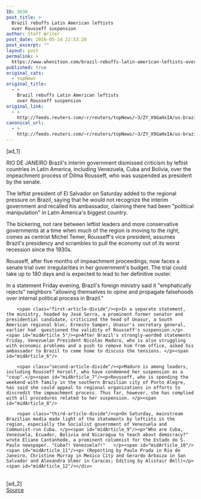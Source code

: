```yaml
---
ID: 3636
post_title: >
  Brazil rebuffs Latin American leftists
  over Rousseff suspension
author: Staff Writer
post_date: 2016-05-14 22:53:20
post_excerpt: ""
layout: post
permalink: >
  https://www.whenitson.com/brazil-rebuffs-latin-american-leftists-over-rousseff-suspension/
published: true
original_cats:
  - topNews
original_title:
  - >
    Brazil rebuffs Latin American leftists
    over Rousseff suspension
original_link:
  - >
    http://feeds.reuters.com/~r/reuters/topNews/~3/ZY_X9GaHxIA/us-brazil-politics-latam-idUSKCN0Y50ST
canonical_url:
  - >
    http://feeds.reuters.com/~r/reuters/topNews/~3/ZY_X9GaHxIA/us-brazil-politics-latam-idUSKCN0Y50ST
---
```

 [ad_1]
<br><div id="articleText">
<span id="midArticle_start"/>

<span class="focusParagraph" readability="8"><p><span class="articleLocation">RIO DE JANEIRO</span> Brazil's interim government dismissed criticism by leftist countries in Latin America, including Venezuela, Cuba and Bolivia, over the impeachment process of Dilma Rousseff, who was suspended as president by the senate.</p></span><span id="midArticle_0"/><p>The leftist president of El Salvador on Saturday added to the regional pressure on Brazil, saying that he would not recognize the interim government and recalled his ambassador, claiming there had been "political manipulation" in Latin America's biggest country.</p><span id="midArticle_1"/><p>The bickering, not rare between leftist leaders and more conservative governments at a time when much of the region is moving to the right, comes as centrist Michel Temer, Rousseff's vice president, assumes Brazil's presidency and scrambles to pull the economy out of its worst recession since the 1930s. </p><span id="midArticle_2"/><p>Rousseff, after five months of impeachment proceedings, now  faces a senate trial over irregularities in her government's budget. The trial could take up to 180 days and is expected to lead to her definitive ouster.  </p><span id="midArticle_3"/><p>In a statement Friday evening, Brazil's foreign ministry said it "emphatically rejects" neighbors "allowing themselves to opine and propagate falsehoods over internal political process in Brazil."</p><span id="midArticle_4"/>
        
        <span class="first-article-divide"/><p>In a separate statement, the ministry, headed by José Serra, a prominent former senator and presidential candidate, criticized the head of Unasur, a South American regional bloc. Ernesto Samper, Unasur's secretary general, earlier had  questioned the validity of Rousseff's suspension.</p><span id="midArticle_5"/><p>After Brazil's strongly-worded statements Friday, Venezuelan President Nicolas Maduro, who is also struggling with economic problems and a push to remove him from office, asked his ambassador to Brazil to come home to discuss the tensions. </p><span id="midArticle_6"/>
        
        <span class="second-article-divide"/><p>Maduro is among leaders, including Rousseff herself, who have condemned her suspension as a "coup".</p><span id="midArticle_7"/><p>Rousseff, who is spending the weekend with family in the southern Brazilian city of Porto Alegre, has said she could appeal to regional organizations in efforts to discredit the impeachment process. Thus far, however, she has complied with all procedures related to her suspension. </p><span id="midArticle_8"/>
        
        <span class="third-article-divide"/><p>On Saturday, mainstream Brazilian media made light of the statements by leftists in the region, especially the Socialist government of Venezuela and Communist-run Cuba. </p><span id="midArticle_9"/><p>"Who are Cuba, Venezuela, Ecuador, Bolivia and Nicaragua to teach about democracy?" wrote Eliane Cantanhede, a prominent columnist for the Estado do S. Paulo newspaper. "Cuba?! Venezuela?!"   </p><span id="midArticle_10"/><span id="midArticle_11"/><p> (Reporting by Paulo Prada in Rio de Janeiro, Christine Murray in Mexico City and Gerardo Arbaiza in San Salvador and Alexandra Ulmer in Caracas; Editing by Alistair Bell)</p><span id="midArticle_12"/></div>
<br>[ad_2]
<br><a href="http://feeds.reuters.com/~r/reuters/topNews/~3/ZY_X9GaHxIA/us-brazil-politics-latam-idUSKCN0Y50ST">Source </a>